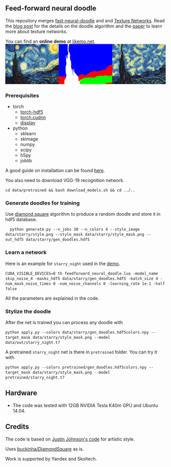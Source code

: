 ## Feed-forward neural doodle

This repository merges [fast-neural-doodle](https://github.com/DmitryUlyanov/fast-neural-doodle) and  and [Texture Networks](https://github.com/DmitryUlyanov/texture_nets). Read the [blog post](http://dmitryulyanov.github.io/feed-forward-neural-doodle/) for the details on the doodle algorithm and the [paper](http://arxiv.org/abs/1603.03417) to learn more about texture networks.

You can find an **online demo** at [likemo.net](http://likemo.net).
![](data/starry/grid.png)
### Prerequisites
- torch
  - [torch-hdf5](torch-hdf5)
  - [torch.cudnn](https://github.com/soumith/cudnn.torch)
  - [display](https://github.com/szym/display)
- python
  - sklearn
  - skimage
  - numpy
  - scipy
  - h5py
  - joblib

A good guide on installation can be found [here](https://github.com/jcjohnson/neural-style/blob/master/INSTALL.md).  

You also need to download VGG-19 recognition network.
```
cd data/pretrained && bash download_models.sh && cd ../..
```

### Generate doodles for training

Use [diamond square](https://en.wikipedia.org/wiki/Diamond-square_algorithm) algorithm to produce a random doodle and store it in hdf5 database.
```
  python generate.py --n_jobs 30 --n_colors 4 --style_image data/starry/style.png --style_mask data/starry/style_mask.png --out_hdf5 data/starry/gen_doodles.hdf5
```

### Learn a network
Here is an example for `starry_night` used in the [demo](http://likemo.net/).
```
CUDA_VISIBLE_DEVICES=0 th feedforward_neural_doodle.lua -model_name skip_noise_4 -masks_hdf5 data/starry/gen_doodles.hdf5 -batch_size 4 -num_mask_noise_times 0 -num_noise_channels 0 -learning_rate 1e-1 -half false
```

All the parameters are explained in the code.

### Stylize the doodle

After the net is trained you can process any doodle with
```
python apply.py --colors data/starry/gen_doodles.hdf5colors.npy --target_mask data/starry/style_mask.png --model data/out/starry_night.t7
```

A pretrained `starry_night` net is there in `pretrained` folder. You can try it with
```
python apply.py --colors pretrained/gen_doodles.hdf5colors.npy --target_mask data/starry/style_mask.png --model pretrained/starry_night.t7
```

## Hardware
- The code was tested with 12GB NVIDIA Tesla K40m GPU and Ubuntu 14.04.

## Credits
The code is based on [Justin Johnson's code](https://github.com/jcjohnson/neural-style) for artistic style.

Uses [buckinha/DiamondSquare](https://github.com/buckinha/DiamondSquare) as is.

Work is supported by Yandex and Skoltech.
